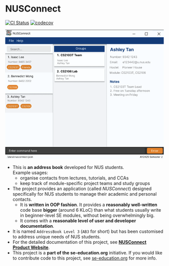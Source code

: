 # NUSConnect

[![CI Status](https://github.com/AY2425S2-CS2103T-T16-1/tp/workflows/Java%20CI/badge.svg)](https://github.com/AY2425S2-CS2103T-T16-1/tp/actions) [![codecov](https://codecov.io/gh/AY2425S2-CS2103T-T16-1/tp/graph/badge.svg?token=J2GKZYHJ0Z)](https://codecov.io/gh/AY2425S2-CS2103T-T16-1/tp)

![Ui](docs/images/Ui.png)

* This is **an address book** developed for NUS students.<br>
  Example usages:
  * organise contacts from lectures, tutorials, and CCAs
  * keep track of module-specific project teams and study groups
* The project provides an application (called _NUSConnect_) designed specifically for NUS students to manage their academic and personal contacts.
  * It is **written in OOP fashion**. It provides a **reasonably well-written** code base **bigger** (around 6 KLoC) than what students usually write in beginner-level SE modules, without being overwhelmingly big.
  * It comes with a **reasonable level of user and developer documentation**.
* It is named `AddressBook Level 3` (`AB3` for short) but has been customised to address unique needs of NUS students.
* For the detailed documentation of this project, see **[NUSConnect Product Website](https://ay2425s2-cs2103t-t16-1.github.io/tp/)**.
* This project is a **part of the se-education.org** initiative. If you would like to contribute code to this project, see [se-education.org](https://se-education.org/#contributing-to-se-edu) for more info.
